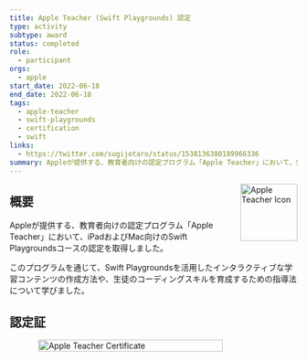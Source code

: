 ```yaml
---
title: Apple Teacher (Swift Playgrounds) 認定
type: activity
subtype: award
status: completed
role:
  - participant
orgs:
  - apple
start_date: 2022-06-18
end_date: 2022-06-18
tags:
  - apple-teacher
  - swift-playgrounds
  - certification
  - swift
links:
  - https://twitter.com/sugijotaro/status/1538136380189966336
summary: Appleが提供する、教育者向けの認定プログラム「Apple Teacher」において、Swift Playgroundsコースの認定を取得しました。
---
```


<img src="linked_assets/20_Activities/awards/apple_teacher_2022/assets/apple-teacher-icon.jpeg" alt="Apple Teacher Icon" style="float: right; width: 100px; margin-left: 16px;">

## 概要

Appleが提供する、教育者向けの認定プログラム「Apple Teacher」において、iPadおよびMac向けのSwift Playgroundsコースの認定を取得しました。

このプログラムを通じて、Swift Playgroundsを活用したインタラクティブな学習コンテンツの作成方法や、生徒のコーディングスキルを育成するための指導法について学びました。

## 認定証

<div style="display: flex; justify-content: center;">
    <img src="linked_assets/20_Activities/awards/apple_teacher_2022/assets/apple-teacher-certificate.jpeg" alt="Apple Teacher Certificate" width="80%">
</div>
